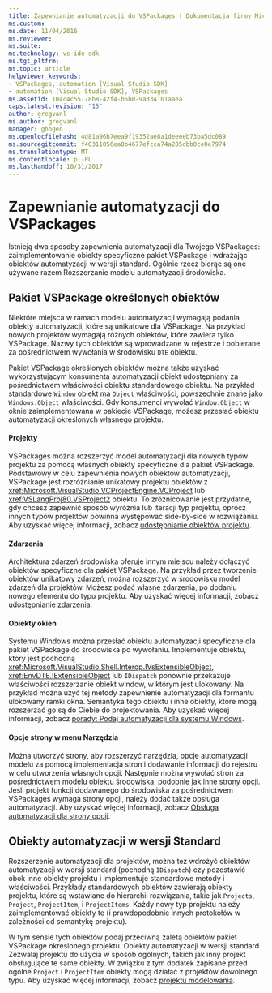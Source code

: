 ```yaml
---
title: Zapewnianie automatyzacji do VSPackages | Dokumentacja firmy Microsoft
ms.custom: 
ms.date: 11/04/2016
ms.reviewer: 
ms.suite: 
ms.technology: vs-ide-sdk
ms.tgt_pltfrm: 
ms.topic: article
helpviewer_keywords:
- VSPackages, automation [Visual Studio SDK]
- automation [Visual Studio SDK], VSPackages
ms.assetid: 104c4c55-78b8-42f4-b6b0-9a334101aaea
caps.latest.revision: "15"
author: gregvanl
ms.author: gregvanl
manager: ghogen
ms.openlocfilehash: 4d81a96b7eea9f19352ae8a1deeeeb73ba5dc089
ms.sourcegitcommit: f40311056ea0b4677efcca74a285dbb0ce0e7974
ms.translationtype: MT
ms.contentlocale: pl-PL
ms.lasthandoff: 10/31/2017
---
```

# <a name="providing-automation-for-vspackages"></a>Zapewnianie automatyzacji do VSPackages
Istnieją dwa sposoby zapewnienia automatyzacji dla Twojego VSPackages: zaimplementowanie obiekty specyficzne pakiet VSPackage i wdrażając obiektów automatyzacji w wersji standard. Ogólnie rzecz biorąc są one używane razem Rozszerzanie modelu automatyzacji środowiska.  
  
## <a name="vspackage-specific-objects"></a>Pakiet VSPackage określonych obiektów  
 Niektóre miejsca w ramach modelu automatyzacji wymagają podania obiekty automatyzacji, które są unikatowe dla VSPackage. Na przykład nowych projektów wymagają różnych obiektów, które zawiera tylko VSPackage. Nazwy tych obiektów są wprowadzane w rejestrze i pobierane za pośrednictwem wywołania w środowisku `DTE` obiektu.  
  
 Pakiet VSPackage określonych obiektów można także uzyskać wykorzystującym konsumenta automatyzacji obiekt udostępniany za pośrednictwem właściwości obiektu standardowego obiektu. Na przykład standardowe `Window` obiekt ma `Object` właściwości, powszechnie znane jako `Windows.Object` właściwości. Gdy konsumenci wywołać `Window.Object` w oknie zaimplementowana w pakiecie VSPackage, możesz przesłać obiektu automatyzacji określonych własnego projektu.  
  
#### <a name="projects"></a>Projekty  
 VSPackages można rozszerzyć model automatyzacji dla nowych typów projektu za pomocą własnych obiekty specyficzne dla pakiet VSPackage. Podstawowy w celu zapewnienia nowych obiektów automatyzacji, VSPackage jest rozróżnianie unikatowy projektu obiektów z <xref:Microsoft.VisualStudio.VCProjectEngine.VCProject> lub <xref:VSLangProj80.VSProject2> obiektu. To zróżnicowanie jest przydatne, gdy chcesz zapewnić sposób wyróżnia lub iteracji typ projektu, oprócz innych typów projektów powinna występować side-by-side w rozwiązaniu. Aby uzyskać więcej informacji, zobacz [udostępnianie obiektów projektu](../../extensibility/internals/exposing-project-objects.md).  
  
#### <a name="events"></a>Zdarzenia  
 Architektura zdarzeń środowiska oferuje innym miejscu należy dołączyć obiektów specyficzne dla pakiet VSPackage. Na przykład przez tworzenie obiektów unikatowy zdarzeń, można rozszerzyć w środowisku model zdarzeń dla projektów. Możesz podać własne zdarzenia, po dodaniu nowego elementu do typu projektu. Aby uzyskać więcej informacji, zobacz [udostępnianie zdarzenia](../../extensibility/internals/exposing-events-in-the-visual-studio-sdk.md).  
  
#### <a name="window-objects"></a>Obiekty okien  
 Systemu Windows można przesłać obiektu automatyzacji specyficzne dla pakiet VSPackage do środowiska po wywołaniu. Implementuje obiektu, który jest pochodną <xref:Microsoft.VisualStudio.Shell.Interop.IVsExtensibleObject>, <xref:EnvDTE.IExtensibleObject> lub `IDispatch` ponownie przekazuje właściwości rozszerzanie obiekt window, w którym jest ulokowany. Na przykład można użyć tej metody zapewnienie automatyzacji dla formantu ulokowany ramki okna. Semantyka tego obiektu i inne obiekty, które mogą rozszerzać go są do Ciebie do projektowania. Aby uzyskać więcej informacji, zobacz [porady: Podaj automatyzacji dla systemu Windows](../../extensibility/internals/how-to-provide-automation-for-windows.md).  
  
#### <a name="options-pages-on-the-tools-menu"></a>Opcje strony w menu Narzędzia  
 Można utworzyć strony, aby rozszerzyć narzędzia, opcje automatyzacji modelu za pomocą implementacja stron i dodawanie informacji do rejestru w celu utworzenia własnych opcji. Następnie można wywołać stron za pośrednictwem modelu obiektu środowiska, podobnie jak inne strony opcji. Jeśli projekt funkcji dodawanego do środowiska za pośrednictwem VSPackages wymaga strony opcji, należy dodać także obsługa automatyzacji. Aby uzyskać więcej informacji, zobacz [Obsługa automatyzacji dla strony opcji](../../extensibility/internals/automation-support-for-options-pages.md).  
  
## <a name="standard-automation-objects"></a>Obiekty automatyzacji w wersji Standard  
 Rozszerzenie automatyzacji dla projektów, można też wdrożyć obiektów automatyzacji w wersji standard (pochodną `IDispatch`) czy pozostawić obok inne obiekty projektu i implementuje standardowe metody i właściwości. Przykłady standardowych obiektów zawierają obiekty projektu, które są wstawiane do hierarchii rozwiązania, takie jak `Projects`, `Project`, `ProjectItem`, i `ProjectItems`. Każdy nowy typ projektu należy zaimplementować obiekty te (i prawdopodobnie innych protokołów w zależności od semantykę projektu).  
  
 W tym sensie tych obiektów podaj przeciwną zaletą obiektów pakiet VSPackage określonego projektu. Obiekty automatyzacji w wersji standard Zezwalaj projektu do użycia w sposób ogólnych, takich jak inny projekt obsługujące te same obiekty. W związku z tym dodatek zapisane przed ogólne `Project` i `ProjectItem` obiekty mogą działać z projektów dowolnego typu. Aby uzyskać więcej informacji, zobacz [projektu modelowania](../../extensibility/internals/project-modeling.md).